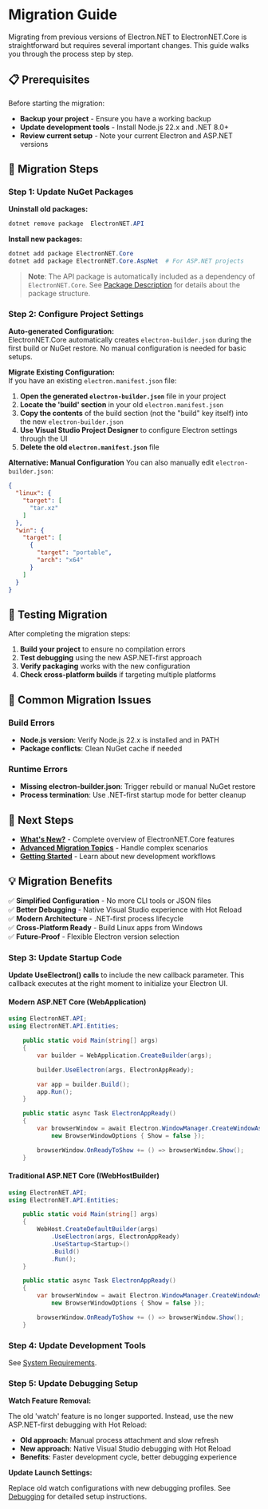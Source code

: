 # Migration Guide

Migrating from previous versions of Electron.NET to ElectronNET.Core is straightforward but requires several important changes. This guide walks you through the process step by step.

## 📋 Prerequisites

Before starting the migration:

- **Backup your project** - Ensure you have a working backup
- **Update development tools** - Install Node.js 22.x and .NET 8.0+
- **Review current setup** - Note your current Electron and ASP.NET versions

## 🚀 Migration Steps

### Step 1: Update NuGet Packages

**Uninstall old packages:**
```powershell
dotnet remove package  ElectronNET.API
```

**Install new packages:**
```powershell
dotnet add package ElectronNET.Core
dotnet add package ElectronNET.Core.AspNet  # For ASP.NET projects
```

> **Note**: The API package is automatically included as a dependency of `ElectronNET.Core`. See [Package Description](../RelInfo/Package-Description.md) for details about the package structure.


### Step 2: Configure Project Settings

**Auto-generated Configuration:**  
ElectronNET.Core automatically creates `electron-builder.json` during the first build or NuGet restore. No manual configuration is needed for basic setups.

**Migrate Existing Configuration:**  
If you have an existing `electron.manifest.json` file:

1. **Open the generated `electron-builder.json`** file in your project
2. **Locate the 'build' section** in your old `electron.manifest.json`
3. **Copy the contents** of the build section (not the "build" key itself) into the new `electron-builder.json`
4. **Use Visual Studio Project Designer** to configure Electron settings through the UI
5. **Delete the old `electron.manifest.json`** file

**Alternative: Manual Configuration**
You can also manually edit `electron-builder.json`:

```json
{
  "linux": {
    "target": [
      "tar.xz"
    ]
  },
  "win": {
    "target": [
      {
        "target": "portable",
        "arch": "x64"
      }
    ]
  }
}
```

## 🎯 Testing Migration

After completing the migration steps:

1. **Build your project** to ensure no compilation errors
2. **Test debugging** using the new ASP.NET-first approach
3. **Verify packaging** works with the new configuration
4. **Check cross-platform builds** if targeting multiple platforms

## 🚨 Common Migration Issues

### Build Errors
- **Node.js version**: Verify Node.js 22.x is installed and in PATH
- **Package conflicts**: Clean NuGet cache if needed

### Runtime Errors
- **Missing electron-builder.json**: Trigger rebuild or manual NuGet restore
- **Process termination**: Use .NET-first startup mode for better cleanup

## 🚀 Next Steps

- **[What's New?](What's-New.md)** - Complete overview of ElectronNET.Core features
- **[Advanced Migration Topics](Advanced-Migration-Topics.md)** - Handle complex scenarios
- **[Getting Started](../GettingStarted/ASP.Net.md)** - Learn about new development workflows

## 💡 Migration Benefits

✅ **Simplified Configuration** - No more CLI tools or JSON files  
✅ **Better Debugging** - Native Visual Studio experience with Hot Reload  
✅ **Modern Architecture** - .NET-first process lifecycle  
✅ **Cross-Platform Ready** - Build Linux apps from Windows  
✅ **Future-Proof** - Flexible Electron version selection  

### Step 3: Update Startup Code

**Update UseElectron() calls** to include the new callback parameter. This callback executes at the right moment to initialize your Electron UI.

#### Modern ASP.NET Core (WebApplication)

```csharp
using ElectronNET.API;
using ElectronNET.API.Entities;

    public static void Main(string[] args)
    {
        var builder = WebApplication.CreateBuilder(args);

        builder.UseElectron(args, ElectronAppReady);

        var app = builder.Build();
        app.Run();
    }

    public static async Task ElectronAppReady()
    {
        var browserWindow = await Electron.WindowManager.CreateWindowAsync(
            new BrowserWindowOptions { Show = false });

        browserWindow.OnReadyToShow += () => browserWindow.Show();
    }
```

#### Traditional ASP.NET Core (IWebHostBuilder)

```csharp	
using ElectronNET.API;
using ElectronNET.API.Entities;

    public static void Main(string[] args)
    {
        WebHost.CreateDefaultBuilder(args)
            .UseElectron(args, ElectronAppReady)
            .UseStartup<Startup>()
            .Build()
            .Run();
    }

    public static async Task ElectronAppReady()
    {
        var browserWindow = await Electron.WindowManager.CreateWindowAsync(
            new BrowserWindowOptions { Show = false });

        browserWindow.OnReadyToShow += () => browserWindow.Show();
    }
```


### Step 4: Update Development Tools

See [System Requirements](../GettingStarted/System-Requirements.md).

### Step 5: Update Debugging Setup

**Watch Feature Removal:**

The old 'watch' feature is no longer supported. Instead, use the new ASP.NET-first debugging with Hot Reload:

- **Old approach**: Manual process attachment and slow refresh
- **New approach**: Native Visual Studio debugging with Hot Reload
- **Benefits**: Faster development cycle, better debugging experience

**Update Launch Settings:**

Replace old watch configurations with new debugging profiles. See [Debugging](../GettingStarted/Debugging.md) for detailed setup instructions.

